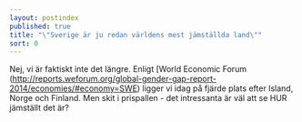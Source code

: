 ```yaml
---
layout: postindex
published: true
title: "\"Sverige är ju redan världens mest jämställda land\""
sort: 0
---
```





Nej, vi är faktiskt inte det längre. Enligt [World Economic Forum (http://reports.weforum.org/global-gender-gap-report-2014/economies/#economy=SWE) ligger vi idag på fjärde plats efter Island, Norge och Finland. Men skit i prispallen - det intressanta är väl att se HUR jämställt det är?
